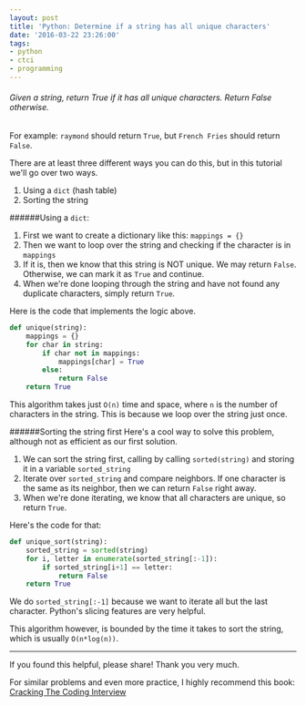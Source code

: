 ```yaml
---
layout: post
title: 'Python: Determine if a string has all unique characters'
date: '2016-03-22 23:26:00'
tags:
- python
- ctci
- programming
---
```


###### Given a string, return True if it has all unique characters. Return False otherwise.


For example: `raymond` should return `True`, but `French Fries` should return `False`.

There are at least three different ways you can do this, but in this tutorial we'll go over two ways.

1. Using a `dict` (hash table)
2. Sorting the string



######Using a `dict`:

1. First we want to create a dictionary like this: `mappings = {}`
2. Then we want to loop over the string and checking if the character is in `mappings`
3. If it is, then we know that this string is NOT unique. We may return `False`. Otherwise, we can mark it as `True` and continue.
4. When we're done looping through the string and have not found any duplicate characters, simply return `True`.

Here is the code that implements the logic above.
```python
def unique(string):
	mappings = {}
	for char in string:
		if char not in mappings:
			mappings[char] = True
		else:
			return False
	return True

```
This algorithm takes just `O(n)` time and space, where `n` is the number of characters in the string. This is because we loop over the string just once.

######Sorting the string first
Here's a cool way to solve this problem, although not as efficient as our first solution.

1. We can sort the string first, calling by calling `sorted(string)` and storing it in a variable `sorted_string`
2. Iterate over `sorted_string` and compare neighbors. If one character is the same as its neighbor, then we can return `False` right away.
3. When we're done iterating, we know that all characters are unique, so return `True`.

Here's the code for that:
```python
def unique_sort(string):
	sorted_string = sorted(string)
	for i, letter in enumerate(sorted_string[:-1]):
		if sorted_string[i+1] == letter:
			return False
	return True
```

We do `sorted_string[:-1]` because we want to iterate all but the last character. Python's slicing features are very helpful.

This algorithm however, is bounded by the time it takes to sort the string, which is usually `O(n*log(n))`.

---
If you found this helpful, please share! Thank you very much.

For similar problems and even more practice, I highly recommend this book: [Cracking The Coding Interview](http://www.amazon.com/gp/product/0984782850/ref=as_li_tl?ie=UTF8&camp=1789&creative=9325&creativeASIN=0984782850&linkCode=as2&tag=raymondtaught-20&linkId=B5YLU3P62LR6PO25)



